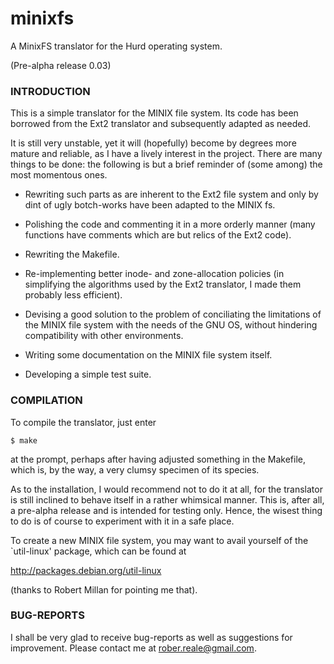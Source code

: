 minixfs
=======

A MinixFS translator for the Hurd operating system.

(Pre-alpha release 0.03)

### INTRODUCTION

This is a simple translator for the MINIX file system.  Its code has been
borrowed from the Ext2 translator and subsequently adapted as needed.  

It is still very unstable, yet it will (hopefully) become by degrees more
mature and reliable, as I have a lively interest in the project.  There are
many things to be done: the following is but a brief reminder of (some among)
the most momentous ones.

  * Rewriting such parts as are inherent to the Ext2 file system and only
    by dint of ugly botch-works have been adapted to the MINIX fs.

  * Polishing the code and commenting it in a more orderly manner (many
    functions have comments which are but relics of the Ext2 code).

  * Rewriting the Makefile.

  * Re-implementing better inode- and zone-allocation policies (in simplifying
    the algorithms used by the Ext2 translator, I made them probably less
    efficient).

  * Devising a good solution to the problem of conciliating the limitations
    of the MINIX file system with the needs of the GNU OS, without hindering
    compatibility with other environments.

  * Writing some documentation on the MINIX file system itself.

  * Developing a simple test suite.

### COMPILATION

To compile the translator, just enter
```
$ make
```
at the prompt, perhaps after having adjusted something in the Makefile, which
is, by the way, a very clumsy specimen of its species.

As to the installation, I would recommend not to do it at all, for the
translator is still inclined to behave itself in a rather whimsical manner.
This is, after all, a pre-alpha release and is intended for testing only.
Hence, the wisest thing to do is of course to experiment with it in a safe
place.

To create a new MINIX file system, you may want to avail yourself of the
`util-linux' package, which can be found at

  http://packages.debian.org/util-linux

(thanks to Robert Millan for pointing me that).

### BUG-REPORTS

I shall be very glad to receive bug-reports as well as suggestions for
improvement.  Please contact me at <rober.reale@gmail.com>.
